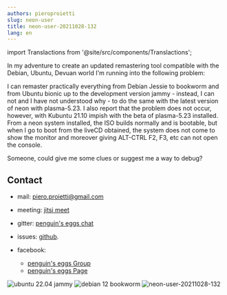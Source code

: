 ```yaml
---
authors: pieroproietti
slug: neon-user
title: neon-user-20211028-132
lang: en
---
```

import Translactions from '@site/src/components/Translactions';

<Translactions />

In my adventure to create an updated remastering tool compatible with the Debian, Ubuntu, Devuan world I'm running into the following problem:

I can remaster practically everything from Debian Jessie to bookworm and from Ubuntu bionic up to the development version jammy - instead, I can not and I have not understood why - to do the same with the latest version of neon with plasma-5.23.
I also report that the problem does not occur, however, with Kubuntu 21.10 impish with the beta of plasma-5.23 installed.
From a neon system installed, the ISO builds normally and is bootable, but when I go to boot from the liveCD obtained, the system does not come to show the monitor and moreover giving ALT-CTRL F2, F3, etc can not open the console.

Someone, could give me some clues or suggest me a way to debug?

## Contact
 * mail: piero.proietti@gmail.com

* meeting: [jitsi meet](https://meet.jit.si/PenguinsEggsMeeting)
* gitter: [penguin's eggs chat](https://gitter.im/penguins-eggs-1/community?source=orgpage)
* issues: [github](https://github.com/pieroproietti/penguins-eggs/issues).
* facebook:  
   * [penguin's eggs Group](https://www.facebook.com/groups/128861437762355/)
   * [penguin's eggs Page](https://www.facebook.com/penguinseggs)

![ubuntu 22.04 jammy](/images/jammy.jpg)
![debian 12 bookworm](/images/bookworm.jpg)
![neon-user-20211028-132](/images/neon-test.png)
